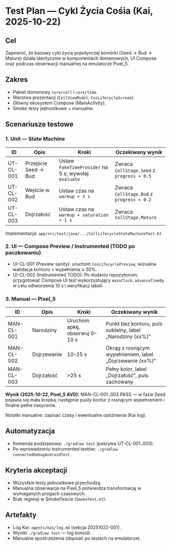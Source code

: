 # Test Plan — Cykl Życia Cośia (Kai, 2025-10-22)

## Cel
Zapewnić, że bazowy cykl życia pojedynczej komórki (Seed → Bud → Mature) działa identycznie w komponentach domenowych, UI Compose oraz podczas obserwacji manualnej na emulatorze Pixel_5.

## Zakres
- Pakiet domenowy `core/cell` i `core/time`.
- Warstwa prezentacji (`CellViewModel`, `CosLifecycleScreen`).
- Główny ekosystem Compose (MainActivity).
- Smoke testy jednostkowe + manualne.

## Scenariusze testowe

### 1. Unit — State Machine
| ID | Opis | Kroki | Oczekiwany wynik |
| --- | --- | --- | --- |
| UT-CL-001 | Przejście Seed → Bud | Ustaw `FakeTimeProvider` na 5 s; wywołaj `evaluate` | Zwraca `CellStage.Seed` z `progress ≈ 0.5` |
| UT-CL-002 | Wejście w Bud | Ustaw czas na `warmup + 3 s` | Zwraca `CellStage.Bud` z `progress ≈ 0.2` |
| UT-CL-003 | Dojrzałość | Ustaw czas na `warmup + saturation + 1 s` | Zwraca `CellStage.Mature` |

Implementacja: `app/src/test/java/.../CellLifecycleStateMachineTest.kt`

### 2. UI — Compose Preview / Instrumented (TODO po paczkowaniu)
- UI-CL-001 (Preview sanity): uruchom `CosLifecyclePreview`, wizualna walidacja konturu + wypełnienia ≈ 50%.
- UI-CL-002 (Instrumented TODO): Po dodaniu repozytorium, przygotować Compose UI test wykorzystujący `mainClock.advanceTimeBy` w celu odtworzenia 10 s i weryfikacji labeli.

### 3. Manual — Pixel_5
| ID | Opis | Kroki | Oczekiwany wynik |
| --- | --- | --- | --- |
| MAN-CL-001 | Narodziny | Uruchom apkę, obserwuj 0–10 s | Punkt bez konturu, puls subtelny, label „Narodziny (xx%)” |
| MAN-CL-002 | Dojrzewanie | 10–25 s | Okrąg z rosnącym wypełnieniem, label „Dojrzewanie (xx%)” |
| MAN-CL-003 | Dojrzałość | >25 s | Pełny kolor, label „Dojrzałość”, puls zachowany |

**Wynik (2025-10-22, Pixel_5 AVD):** MAN-CL-001..003 PASS — w fazie Seed pojawia się mała kropka, następnie pusty kontur z rosnącym wypełnieniem i finalne pełne nasycenie.

Notatki manualne: zapisać czasy i ewentualne opóźnienia (Kai log).

## Automatyzacja
- Komenda podstawowa: `./gradlew test` (pokrywa UT-CL-001..003).
- Po wprowadzeniu instrumented testów: `./gradlew connectedDebugAndroidTest`.

## Kryteria akceptacji
- Wszystkie testy jednostkowe przechodzą.
- Manualna obserwacja na Pixel_5 potwierdza transformację w wymaganych progach czasowych.
- Brak regresji w SmokeTeście (`SmokeTest.kt`).

## Artefakty
- Log Kai: `agents/kai/log.md` (sekcja 20251022-001).
- Wyniki `./gradlew test` — log konsoli.
- Manualne spostrzeżenia (dopisać po testach na emulatorze).
